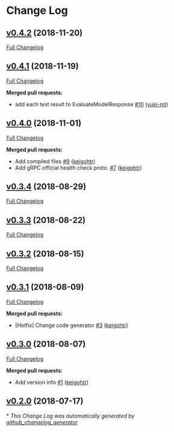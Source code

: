 # Change Log

## [v0.4.2](https://github.com/rekcurd/drucker-grpc-proto/tree/v0.4.2) (2018-11-20)
[Full Changelog](https://github.com/rekcurd/drucker-grpc-proto/compare/v0.4.1...v0.4.2)

## [v0.4.1](https://github.com/rekcurd/drucker-grpc-proto/tree/v0.4.1) (2018-11-19)
[Full Changelog](https://github.com/rekcurd/drucker-grpc-proto/compare/v0.4.0...v0.4.1)

**Merged pull requests:**

- add each test result to EvaluateModelResponse [\#10](https://github.com/rekcurd/drucker-grpc-proto/pull/10) ([yuki-mt](https://github.com/yuki-mt))

## [v0.4.0](https://github.com/rekcurd/drucker-grpc-proto/tree/v0.4.0) (2018-11-01)
[Full Changelog](https://github.com/rekcurd/drucker-grpc-proto/compare/v0.3.4...v0.4.0)

**Merged pull requests:**

- Add compiled files [\#9](https://github.com/rekcurd/drucker-grpc-proto/pull/9) ([keigohtr](https://github.com/keigohtr))
- Add gRPC official health check proto. [\#7](https://github.com/rekcurd/drucker-grpc-proto/pull/7) ([keigohtr](https://github.com/keigohtr))

## [v0.3.4](https://github.com/rekcurd/drucker-grpc-proto/tree/v0.3.4) (2018-08-29)
[Full Changelog](https://github.com/rekcurd/drucker-grpc-proto/compare/v0.3.3...v0.3.4)

## [v0.3.3](https://github.com/rekcurd/drucker-grpc-proto/tree/v0.3.3) (2018-08-22)
[Full Changelog](https://github.com/rekcurd/drucker-grpc-proto/compare/v0.3.2...v0.3.3)

## [v0.3.2](https://github.com/rekcurd/drucker-grpc-proto/tree/v0.3.2) (2018-08-15)
[Full Changelog](https://github.com/rekcurd/drucker-grpc-proto/compare/v0.3.1...v0.3.2)

## [v0.3.1](https://github.com/rekcurd/drucker-grpc-proto/tree/v0.3.1) (2018-08-09)
[Full Changelog](https://github.com/rekcurd/drucker-grpc-proto/compare/v0.3.0...v0.3.1)

**Merged pull requests:**

- \[Hotfix\] Change code generator [\#3](https://github.com/rekcurd/drucker-grpc-proto/pull/3) ([keigohtr](https://github.com/keigohtr))

## [v0.3.0](https://github.com/rekcurd/drucker-grpc-proto/tree/v0.3.0) (2018-08-07)
[Full Changelog](https://github.com/rekcurd/drucker-grpc-proto/compare/v0.2.0...v0.3.0)

**Merged pull requests:**

- Add version info [\#1](https://github.com/rekcurd/drucker-grpc-proto/pull/1) ([keigohtr](https://github.com/keigohtr))

## [v0.2.0](https://github.com/rekcurd/drucker-grpc-proto/tree/v0.2.0) (2018-07-17)


\* *This Change Log was automatically generated by [github_changelog_generator](https://github.com/skywinder/Github-Changelog-Generator)*